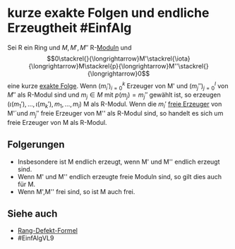 # kurze exakte Folgen und endliche Erzeugtheit #EinfAlg 
Sei R ein Ring und $M,M',M''$ R-[Moduln](Einf.%20Alg/Definition/Moduln%20%C3%BCber%20Ringen.md) und 
$$0\stackrel{}{\longrightarrow}M'\stackrel{\iota}{\longrightarrow}M\stackrel{p}{\longrightarrow}M''\stackrel{}{\longrightarrow}0$$ eine kurze [exakte Folge](Einf.%20Alg/Definition/Exakte%20Folgen.md).
Wenn $(m_i')_{i=0}^k$ Erzeuger von M' und $(m_j'')_{j=0}^l$ von $M''$ als R-Modul sind und $m_j\in M$ mit $p(m_j)=m_j''$ gewählt ist, so erzeugen $(\iota(m_1'),\dots,\iota(m_k'),m_1,\dots,m_l)$ M als R-Modul. Wenn die $m_i'$ [freie Erzeuger](Einf.%20Alg/Definition/freies%20Erzeugendensystem.md) von M'´und $m_j''$ freie Erzeuger von M'' als R-Modul sind, so handelt es sich um freie Erzeuger von M als R-Modul.
## Folgerungen
- Insbesondere ist M endlich erzeugt, wenn M' und M'' endlich erzeugt sind.
- Wenn M' und M'' endlich erzeugte freie Moduln sind, so gilt dies auch für M.
- Wenn M',M'' frei sind, so ist M auch frei.
## Siehe auch
- [Rang-Defekt-Formel](LA1/Theorems/Rang-Defekt-Formel.md)
- #EinfAlgVL9 